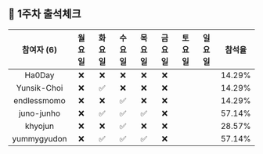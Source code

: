 ## :pushpin: 1주차 출석체크

| 참여자 (6) | 월요일 | 화요일 | 수요일 | 목요일 | 금요일 | 토요일 | 일요일 | 참석율 |
|:---:|:---:|:---:|:---:|:---:|:---:|:---:|:---:|:---:|
| Ha0Day |:x:|:x:|:x:|:x:|:x:| | | 14.29% |
| Yunsik-Choi |:x:|:white_check_mark:|:x:|:x:|:x:| | | 14.29% |
| endlessmomo |:x:|:x:|:white_check_mark:|:x:|:x:| | | 14.29% |
| juno-junho |:x:|:white_check_mark:|:white_check_mark:|:white_check_mark:|:x:| | | 57.14% |
| khyojun |:x:|:x:|:white_check_mark:|:x:|:x:| | | 28.57% |
| yummygyudon |:x:|:white_check_mark:|:white_check_mark:|:white_check_mark:|:x:| | | 57.14% |
